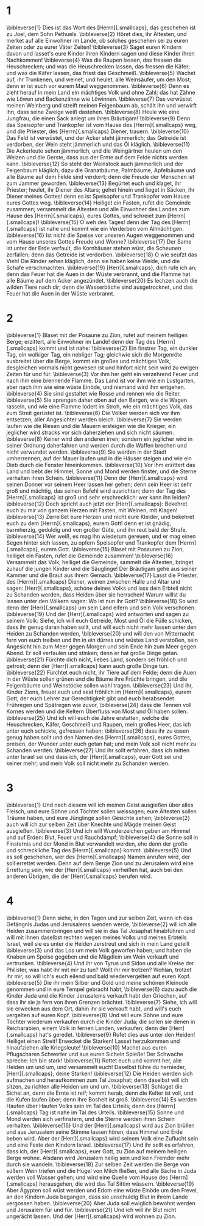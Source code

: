 # 1
\bibleverse{1} Dies ist das Wort des [Herrn]{.smallcaps}, das geschehen ist zu Joel, dem Sohn Pethuels. \bibleverse{2} Höret dies, ihr Ältesten, und merket auf alle Einwohner im Lande, ob solches geschehen sei zu euren Zeiten oder zu eurer Väter Zeiten! \bibleverse{3} Saget euren Kindern davon und lasset's eure Kinder ihren Kindern sagen und diese Kinder ihren Nachkommen! \bibleverse{4} Was die Raupen lassen, das fressen die Heuschrecken; und was die Heuschrecken lassen, das fressen die Käfer; und was die Käfer lassen, das frisst das Geschmeiß. \bibleverse{5} Wachet auf, ihr Trunkenen, und weinet, und heulet, alle Weinsäufer, um den Most; denn er ist euch vor eurem Maul weggenommen. \bibleverse{6} Denn es zieht herauf in mein Land ein mächtiges Volk und ohne Zahl; das hat Zähne wie Löwen und Backenzähne wie Löwinnen. \bibleverse{7} Das verwüstet meinen Weinberg und streift meinen Feigenbaum ab, schält ihn und verwirft ihn, dass seine Zweige weiß dastehen. \bibleverse{8} Heule wie eine Jungfrau, die einen Sack anlegt um ihren Bräutigam! \bibleverse{9} Denn das Speisopfer und Trankopfer ist vom Hause des [Herrn]{.smallcaps} weg, und die Priester, des [Herrn]{.smallcaps} Diener, trauern. \bibleverse{10} Das Feld ist verwüstet, und der Acker steht jämmerlich; das Getreide ist verdorben, der Wein steht jämmerlich und das Öl kläglich. \bibleverse{11} Die Ackerleute sehen jämmerlich, und die Weingärtner heulen um den Weizen und die Gerste, dass aus der Ernte auf dem Felde nichts werden kann. \bibleverse{12} So steht der Weinstock auch jämmerlich und der Feigenbaum kläglich; dazu die Granatbäume, Palmbäume, Apfelbäume und alle Bäume auf dem Felde sind verdorrt; denn die Freude der Menschen ist zum Jammer geworden. \bibleverse{13} Begürtet euch und klaget, ihr Priester; heulet, ihr Diener des Altars; gehet hinein und lieget in Säcken, ihr Diener meines Gottes! denn es ist Speisopfer und Trankopfer vom Hause eures Gottes weg. \bibleverse{14} Heiliget ein Fasten, rufet die Gemeinde zusammen; versammelt die Ältesten und alle Einwohner des Landes zum Hause des [Herrn]{.smallcaps}, eures Gottes, und schreiet zum [Herrn]{.smallcaps}! \bibleverse{15} O weh des Tages! denn der Tag des [Herrn]{.smallcaps} ist nahe und kommt wie ein Verderben vom Allmächtigen. \bibleverse{16} Ist nicht die Speise vor unseren Augen weggenommen und vom Hause unseres Gottes Freude und Wonne? \bibleverse{17} Der Same ist unter der Erde verfault, die Kornhäuser stehen wüst, die Scheunen zerfallen; denn das Getreide ist verdorben. \bibleverse{18} O wie seufzt das Vieh! Die Rinder sehen kläglich, denn sie haben keine Weide, und die Schafe verschmachten. \bibleverse{19} [Herr]{.smallcaps}, dich rufe ich an; denn das Feuer hat die Auen in der Wüste verbrannt, und die Flamme hat alle Bäume auf dem Acker angezündet. \bibleverse{20} Es lechzen auch die wilden Tiere nach dir; denn die Wasserbäche sind ausgetrocknet, und das Feuer hat die Auen in der Wüste verbrannt.

# 2
\bibleverse{1} Blaset mit der Posaune zu Zion, rufet auf meinem heiligen Berge; erzittert, alle Einwohner im Lande! denn der Tag des [Herrn]{.smallcaps} kommt und ist nahe: \bibleverse{2} Ein finstrer Tag, ein dunkler Tag, ein wolkiger Tag, ein nebliger Tag; gleichwie sich die Morgenröte ausbreitet über die Berge, kommt ein großes und mächtiges Volk, desgleichen vormals nicht gewesen ist und hinfort nicht sein wird zu ewigen Zeiten für und für. \bibleverse{3} Vor ihm her geht ein verzehrend Feuer und nach ihm eine brennende Flamme. Das Land ist vor ihm wie ein Lustgarten, aber nach ihm wie eine wüste Einöde, und niemand wird ihm entgehen. \bibleverse{4} Sie sind gestaltet wie Rosse und rennen wie die Reiter. \bibleverse{5} Sie sprengen daher oben auf den Bergen, wie die Wagen rasseln, und wie eine Flamme lodert im Stroh, wie ein mächtiges Volk, das zum Streit gerüstet ist. \bibleverse{6} Die Völker werden sich vor ihm entsetzen, aller Angesichter werden bleich. \bibleverse{7} Sie werden laufen wie die Riesen und die Mauern ersteigen wie die Krieger; ein jeglicher wird stracks vor sich daherziehen und sich nicht säumen. \bibleverse{8} Keiner wird den anderen irren; sondern ein jeglicher wird in seiner Ordnung daherfahren und werden durch die Waffen brechen und nicht verwundet werden. \bibleverse{9} Sie werden in der Stadt umherrennen, auf der Mauer laufen und in die Häuser steigen und wie ein Dieb durch die Fenster hineinkommen. \bibleverse{10} Vor ihm erzittert das Land und bebt der Himmel; Sonne und Mond werden finster, und die Sterne verhalten ihren Schein. \bibleverse{11} Denn der [Herr]{.smallcaps} wird seinen Donner vor seinem Heer lassen her gehen; denn sein Heer ist sehr groß und mächtig, das seinen Befehl wird ausrichten; denn der Tag des [Herrn]{.smallcaps} ist groß und sehr erschrecklich: wer kann ihn leiden? \bibleverse{12} Doch spricht auch jetzt der [Herr]{.smallcaps}: Bekehret euch zu mir von ganzem Herzen mit Fasten, mit Weinen, mit Klagen! \bibleverse{13} Zerreißet eure Herzen und nicht eure Kleider, und bekehret euch zu dem [Herrn]{.smallcaps}, eurem Gott! denn er ist gnädig, barmherzig, geduldig und von großer Güte, und ihn reut bald der Strafe. \bibleverse{14} Wer weiß, es mag ihn wiederum gereuen, und er mag einen Segen hinter sich lassen, zu opfern Speisopfer und Trankopfer dem [Herrn]{.smallcaps}, eurem Gott. \bibleverse{15} Blaset mit Posaunen zu Zion, heiliget ein Fasten, rufet die Gemeinde zusammen! \bibleverse{16} Versammelt das Volk, heiliget die Gemeinde, sammelt die Ältesten, bringet zuhauf die jungen Kinder und die Säuglinge! Der Bräutigam gehe aus seiner Kammer und die Braut aus ihrem Gemach. \bibleverse{17} Lasst die Priester, des [Herrn]{.smallcaps} Diener, weinen zwischen Halle und Altar und sagen: [Herr]{.smallcaps}, schone deines Volks und lass dein Erbteil nicht zu Schanden werden, dass Heiden über sie herrschen! Warum willst du lassen unter den Völkern sagen: Wo ist nun ihr Gott? \bibleverse{18} So wird denn der [Herr]{.smallcaps} um sein Land eifern und sein Volk verschonen. \bibleverse{19} Und der [Herr]{.smallcaps} wird antworten und sagen zu seinem Volk: Siehe, ich will euch Getreide, Most und Öl die Fülle schicken, dass ihr genug daran haben sollt, und will euch nicht mehr lassen unter den Heiden zu Schanden werden, \bibleverse{20} und will den von Mitternacht fern von euch treiben und ihn in ein dürres und wüstes Land verstoßen, sein Angesicht hin zum Meer gegen Morgen und sein Ende hin zum Meer gegen Abend. Er soll verfaulen und stinken; denn er hat große Dinge getan. \bibleverse{21} Fürchte dich nicht, liebes Land, sondern sei fröhlich und getrost; denn der [Herr]{.smallcaps} kann auch große Dinge tun. \bibleverse{22} Fürchtet euch nicht, ihr Tiere auf dem Felde; denn die Auen in der Wüste sollen grünen und die Bäume ihre Früchte bringen, und die Feigenbäume und Weinstöcke sollen wohl tragen. \bibleverse{23} Und ihr, Kinder Zions, freuet euch und seid fröhlich im [Herrn]{.smallcaps}, eurem Gott, der euch Lehrer zur Gerechtigkeit gibt und euch herabsendet Frühregen und Spätregen wie zuvor, \bibleverse{24} dass die Tennen voll Kornes werden und die Keltern Überfluss von Most und Öl haben sollen. \bibleverse{25} Und ich will euch die Jahre erstatten, welche die Heuschrecken, Käfer, Geschmeiß und Raupen, mein großes Heer, das ich unter euch schickte, gefressen haben; \bibleverse{26} dass ihr zu essen genug haben sollt und den Namen des [Herrn]{.smallcaps}, eures Gottes, preisen, der Wunder unter euch getan hat; und mein Volk soll nicht mehr zu Schanden werden. \bibleverse{27} Und ihr sollt erfahren, dass ich mitten unter Israel sei und dass ich, der [Herr]{.smallcaps}, euer Gott sei und keiner mehr; und mein Volk soll nicht mehr zu Schanden werden.

# 3
\bibleverse{1} Und nach diesem will ich meinen Geist ausgießen über alles Fleisch, und eure Söhne und Töchter sollen weissagen; eure Ältesten sollen Träume haben, und eure Jünglinge sollen Gesichte sehen; \bibleverse{2} auch will ich zur selben Zeit über Knechte und Mägde meinen Geist ausgießen. \bibleverse{3} Und ich will Wunderzeichen geben am Himmel und auf Erden: Blut, Feuer und Rauchdampf; \bibleverse{4} die Sonne soll in Finsternis und der Mond in Blut verwandelt werden, ehe denn der große und schreckliche Tag des [Herrn]{.smallcaps} kommt. \bibleverse{5} Und es soll geschehen, wer des [Herrn]{.smallcaps} Namen anrufen wird, der soll errettet werden. Denn auf dem Berge Zion und zu Jerusalem wird eine Errettung sein, wie der [Herr]{.smallcaps} verheißen hat, auch bei den anderen Übrigen, die der [Herr]{.smallcaps} berufen wird.

# 4
\bibleverse{1} Denn siehe, in den Tagen und zur selben Zeit, wenn ich das Gefängnis Judas und Jerusalems wenden werde, \bibleverse{2} will ich alle Heiden zusammenbringen und will sie in das Tal Josaphat hinabführen und will mit ihnen daselbst rechten wegen meines Volks und meines Erbteils Israel, weil sie es unter die Heiden zerstreut und sich in mein Land geteilt \bibleverse{3} und das Los um mein Volk geworfen haben; und haben die Knaben um Speise gegeben und die Mägdlein um Wein verkauft und vertrunken. \bibleverse{4} Und ihr von Tyrus und Sidon und alle Kreise der Philister, was habt ihr mit mir zu tun? Wollt ihr mir trotzen? Wohlan, trotzet ihr mir, so will ich's euch eilend und bald wiedervergelten auf euren Kopf. \bibleverse{5} Die ihr mein Silber und Gold und meine schönen Kleinode genommen und in eure Tempel gebracht habt, \bibleverse{6} dazu auch die Kinder Juda und die Kinder Jerusalems verkauft habt den Griechen, auf dass ihr sie ja fern von ihren Grenzen brächtet. \bibleverse{7} Siehe, ich will sie erwecken aus dem Ort, dahin ihr sie verkauft habt, und will's euch vergelten auf euren Kopf. \bibleverse{8} Und will eure Söhne und eure Töchter wiederum verkaufen durch die Kinder Juda; die sollen sie denen in Reicharabien, einem Volk in fernen Landen, verkaufen; denn der [Herr]{.smallcaps} hat's geredet. \bibleverse{9} Rufet dies aus unter den Heiden! Heiliget einen Streit! Erwecket die Starken! Lasset herzukommen und hinaufziehen alle Kriegsleute! \bibleverse{10} Machet aus euren Pflugscharen Schwerter und aus euren Sicheln Spieße! Der Schwache spreche: Ich bin stark! \bibleverse{11} Rottet euch und kommt her, alle Heiden um und um, und versammelt euch! Daselbst führe du hernieder, [Herr]{.smallcaps}, deine Starken! \bibleverse{12} Die Heiden werden sich aufmachen und heraufkommen zum Tal Josaphat; denn daselbst will ich sitzen, zu richten alle Heiden um und um. \bibleverse{13} Schlaget die Sichel an, denn die Ernte ist reif; kommt herab, denn die Kelter ist voll, und die Kufen laufen über; denn ihre Bosheit ist groß. \bibleverse{14} Es werden Haufen über Haufen Volks sein im Tal des Urteils; denn des [Herrn]{.smallcaps} Tag ist nahe im Tal des Urteils. \bibleverse{15} Sonne und Mond werden sich verfinstern, und die Sterne werden ihren Schein verhalten. \bibleverse{16} Und der [Herr]{.smallcaps} wird aus Zion brüllen und aus Jerusalem seine Stimme lassen hören, dass Himmel und Erde beben wird. Aber der [Herr]{.smallcaps} wird seinem Volk eine Zuflucht sein und eine Feste den Kindern Israel. \bibleverse{17} Und ihr sollt es erfahren, dass ich, der [Herr]{.smallcaps}, euer Gott, zu Zion auf meinem heiligen Berge wohne. Alsdann wird Jerusalem heilig sein und kein Fremder mehr durch sie wandeln. \bibleverse{18} Zur selben Zeit werden die Berge von süßem Wein triefen und die Hügel von Milch fließen, und alle Bäche in Juda werden voll Wasser gehen; und wird eine Quelle vom Hause des [Herrn]{.smallcaps} herausgehen, die wird das Tal Sittim wässern. \bibleverse{19} Aber Ägypten soll wüst werden und Edom eine wüste Einöde um den Frevel, an den Kindern Juda begangen, dass sie unschuldig Blut in ihrem Lande vergossen haben. \bibleverse{20} Aber Juda soll ewiglich bewohnt werden und Jerusalem für und für. \bibleverse{21} Und ich will ihr Blut nicht ungerächt lassen. Und der [Herr]{.smallcaps} wird wohnen zu Zion.